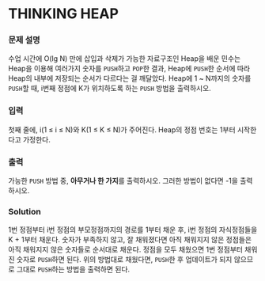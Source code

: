# THINKING HEAP
### 문제 설명
수업 시간에 O(lg N) 만에 삽입과 삭제가 가능한 자료구조인 Heap을 배운 민수는 Heap을 이용해 여러가지 숫자를 <code>PUSH</code>하고 <code>POP</code>한 결과, Heap에 <code>PUSH</code>한 순서에 따라 Heap의 내부에 저장되는 순서가 다르다는 걸 깨달았다.
Heap에 1 ~ N까지의 숫자를 <code>PUSH</code>할 때, i번째 정점에 K가 위치하도록 하는 <code>PUSH</code> 방법을 출력하시오.
### 입력
첫째 줄에, i(1 ≤ i ≤ N)와 K(1 ≤ K ≤ N)가 주어진다. Heap의 정점 번호는 1부터 시작한다고 가정한다.
### 출력
가능한 <code>PUSH</code> 방법 중, **아무거나 한 가지**를 출력하시오. 그러한 방법이 없다면 -1을 출력하시오.
### Solution
1번 정점부터 i번 정점의 부모정점까지의 경로를 1부터 채운 후, i번 정점의 자식정점들을 K + 1부터 채운다. 숫자가 부족하지 않고, 잘 채워졌다면 아직 채워지지 않은 정점들은 아직 채워지지 않은 숫자들로 순서대로 채운다. 정점을 모두 채웠으면 1번 정점부터 채워진 숫자로 <code>PUSH</code>하면 된다. 위의 방법대로 채웠다면, <code>PUSH</code>한 후 업데이트가 되지 않으므로 그대로 <code>PUSH</code>하는 방법을 출력하면 된다.
